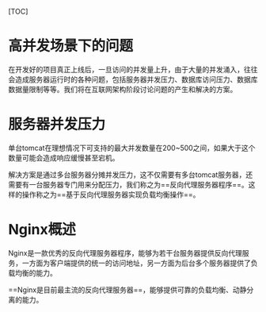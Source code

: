 [TOC]

# 高并发场景下的问题

在开发好的项目真正上线后，一旦访问的并发量上升，由于大量的并发涌入，往往会造成服务器运行时的各种问题，包括服务器并发压力、数据库访问压力、数据库数据量限制等等。我们将在互联网架构阶段讨论问题的产生和解决的方案。

# 服务器并发压力

单台tomcat在理想情况下可支持的最大并发数量在200~500之间，如果大于这个数量可能会造成响应缓慢甚至宕机。

解决方案是通过多台服务器分摊并发压力，这不仅需要有多台tomcat服务器，还需要有一台服务器专门用来分配压力，我们称之为==反向代理服务器程序==。这样的操作称之为==基于反向代理服务器实现负载均衡操作==。

# Nginx概述

Nginx是一款优秀的反向代理服务器程序，能够为若干台服务器提供反向代理服务，一方面为客户端提供的统一的访问地址，另一方面为后台多个服务器提供了负载均衡的能力。

==Nginx是目前最主流的反向代理服务器==，能够提供可靠的负载均衡、动静分离的能力。
